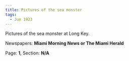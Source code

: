 ```yaml
---  
title: Pictures of the sea monster  
tags:  
  - Jun 1923  
---  
```

  
Pictures of the sea monster at Long Key.  
  
Newspapers: **Miami Morning News or The Miami Herald**  
  
Page: **1**, Section: **N/A** 
